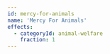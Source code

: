 ```yaml
---
id: mercy-for-animals
name: 'Mercy For Animals'
effects:
  - categoryId: animal-welfare
    fraction: 1
---
```

